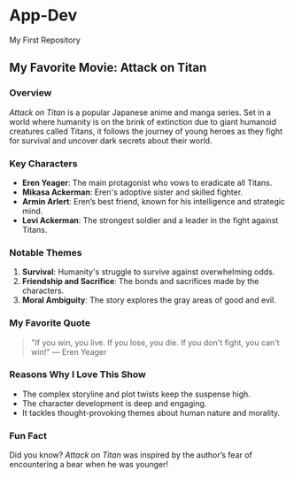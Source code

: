 # App-Dev
My First Repository

## My Favorite Movie: Attack on Titan

### Overview
*Attack on Titan* is a popular Japanese anime and manga series. Set in a world where humanity is on the brink of extinction due to giant humanoid creatures called Titans, it follows the journey of young heroes as they fight for survival and uncover dark secrets about their world.

### Key Characters
- **Eren Yeager**: The main protagonist who vows to eradicate all Titans.
- **Mikasa Ackerman**: Eren's adoptive sister and skilled fighter.
- **Armin Arlert**: Eren’s best friend, known for his intelligence and strategic mind.
- **Levi Ackerman**: The strongest soldier and a leader in the fight against Titans.

### Notable Themes
1. **Survival**: Humanity's struggle to survive against overwhelming odds.
2. **Friendship and Sacrifice**: The bonds and sacrifices made by the characters.
3. **Moral Ambiguity**: The story explores the gray areas of good and evil.

### My Favorite Quote
> "If you win, you live. If you lose, you die. If you don't fight, you can't win!" — Eren Yeager

### Reasons Why I Love This Show
- The complex storyline and plot twists keep the suspense high.
- The character development is deep and engaging.
- It tackles thought-provoking themes about human nature and morality.

### Fun Fact
Did you know? *Attack on Titan* was inspired by the author’s fear of encountering a bear when he was younger!
